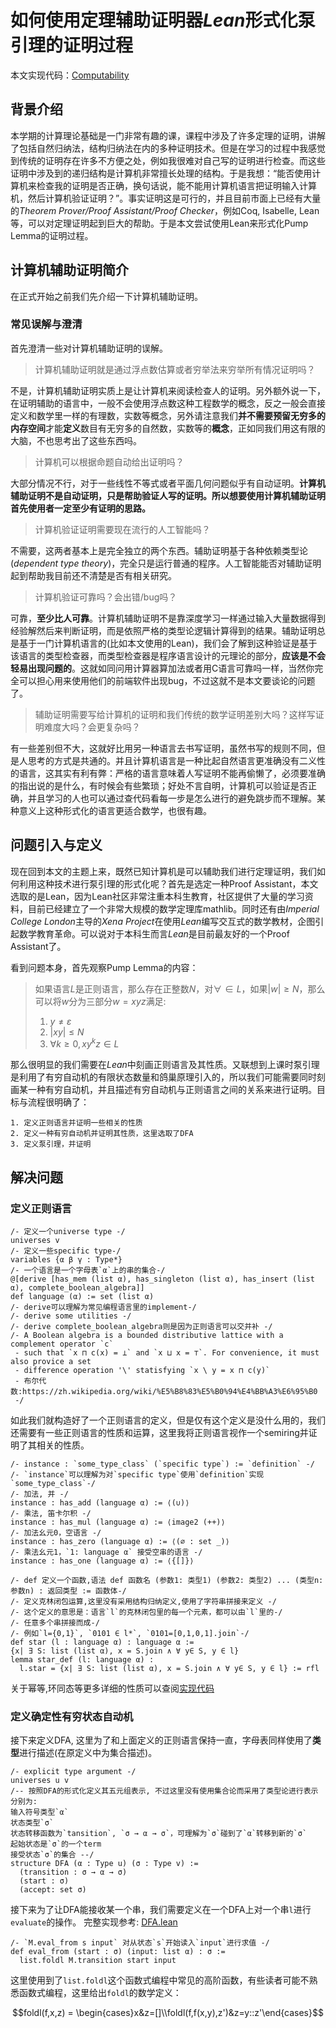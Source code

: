 # 如何使用定理辅助证明器*Lean*形式化泵引理的证明过程

本文实现代码：[Computability](https://github.com/JohnsonLee-debug/Computability)

## 背景介绍

本学期的计算理论基础是一门非常有趣的课，课程中涉及了许多定理的证明，讲解了包括自然归纳法，结构归纳法在内的多种证明技术。但是在学习的过程中我感觉到传统的证明存在许多不方便之处，例如我很难对自己写的证明进行检查。而这些证明中涉及到的递归结构是计算机非常擅长处理的结构。于是我想：“能否使用计算机来检查我的证明是否正确，换句话说，能不能用计算机语言把证明输入计算机，然后计算机验证证明？”。事实证明这是可行的，并且目前市面上已经有大量的*Theorem Prover/Proof Assistant/Proof Checker*，例如Coq, Isabelle, Lean等，可以对定理证明起到巨大的帮助。于是本文尝试使用Lean来形式化Pump Lemma的证明过程。

## 计算机辅助证明简介

在正式开始之前我们先介绍一下计算机辅助证明。

### 常见误解与澄清

首先澄清一些对计算机辅助证明的误解。

> 计算机辅助证明就是通过浮点数估算或者穷举法来穷举所有情况证明吗？

不是，计算机辅助证明实质上是让计算机来阅读检查人的证明。另外额外说一下，在证明辅助的语言中，一般不会使用浮点数这种工程数学的概念，反之一般会直接定义和数学里一样的有理数，实数等概念，另外请注意我们**并不需要预留无穷多的内存空间**才能**定义**数目有无穷多的自然数，实数等的**概念**，正如同我们用这有限的大脑，不也思考出了这些东西吗。

> 计算机可以根据命题自动给出证明吗？

大部分情况不行，对于一些线性不等式或者平面几何问题似乎有自动证明。**计算机辅助证明不是自动证明，只是帮助验证人写的证明。所以想要使用计算机辅助证明首先使用者一定至少有证明的思路。**

> 计算机验证证明需要现在流行的人工智能吗？

不需要，这两者基本上是完全独立的两个东西。辅助证明基于各种依赖类型论(*dependent type theory*)，完全只是运行普通的程序。人工智能能否对辅助证明起到帮助我目前还不清楚是否有相关研究。

> 计算机验证可靠吗？会出错/bug吗？

可靠，**至少比人可靠**。计算机辅助证明不是靠深度学习一样通过输入大量数据得到经验解然后来判断证明，而是依照严格的类型论逻辑计算得到的结果。辅助证明总是基于一门计算机语言的(比如本文使用的Lean)，我们会了解到这种验证是基于该语言的类型检查器，而类型检查器是程序语言设计的元理论的部分，**应该是不会轻易出现问题的**。这就如同问用计算器算加法或者用C语言可靠吗一样，当然你完全可以担心用来使用他们的前端软件出现bug，不过这就不是本文要谈论的问题了。

> 辅助证明需要写给计算机的证明和我们传统的数学证明差别大吗？这样写证明难度大吗？会更复杂吗？

有一些差别但不大，这就好比用另一种语言去书写证明，虽然书写的规则不同，但是人思考的方式是共通的。并且计算机语言是一种比起自然语言更准确没有二义性的语言，这其实有利有弊：严格的语言意味着人写证明不能再偷懒了，必须要准确的指出说的是什么，有时候会有些繁琐；好处不言自明，计算机可以验证是否正确，并且学习的人也可以通过查代码看每一步是怎么进行的避免跳步而不理解。某种意义上这种形式化的语言更适合数学，也很有趣。

## 问题引入与定义

现在回到本文的主题上来，既然已知计算机是可以辅助我们进行定理证明，我们如何利用这种技术进行泵引理的形式化呢？首先是选定一种Proof Assistant，本文选取的是Lean，因为Lean社区非常注重本科生教育，社区提供了大量的学习资料，目前已经建立了一个非常大规模的数学定理库mathlib。同时还有由*Imperial College London*主导的*Xena Project*在使用*Lean*编写交互式的数学教材，企图引起数学教育革命。可以说对于本科生而言*Lean*是目前最友好的一个Proof Assistant了。

看到问题本身，首先观察Pump Lemma的内容：

> 如果语言$L$是正则语言，那么存在正整数$N$，对$\forall \in L$，如果$|w| \ge N$，那么可以将$w$分为三部分$w=xyz$满足:
>
>    1. $y\ne \varepsilon$
>    2. $|xy| \le N$
>    3. $\forall k \ge 0, xy^kz\in L$

那么很明显的我们需要在*Lean*中刻画正则语言及其性质。又联想到上课时泵引理是利用了有穷自动机的有限状态数量和鸽巢原理引入的，所以我们可能需要同时刻画某一种有穷自动机，并且描述有穷自动机与正则语言之间的关系来进行证明。目标与流程很明确了：

    1. 定义正则语言并证明一些相关的性质
    2. 定义一种有穷自动机并证明其性质，这里选取了DFA
    3. 定义泵引理，并证明

## 解决问题

### 定义正则语言

```lean
/- 定义一个universe type -/
universes v
/- 定义一些specific type-/
variables {α β γ : Type*}
/- 一个语言是一个字母表`α`上的串的集合-/
@[derive [has_mem (list α), has_singleton (list α), has_insert (list α), complete_boolean_algebra]]
def language (α) := set (list α)
/- derive可以理解为常见编程语言里的implement-/
/- derive some utilities -/
/- derive complete_boolean_algebra则是因为正则语言可以交并补 -/
/- A Boolean algebra is a bounded distributive lattice with a complement operator `c`
 - such that `x ⊓ c(x) = ⊥` and `x ⊔ x = ⊤`. For convenience, it must also provice a set
 - difference operation '\' statisfying `x \ y = x ⊓ c(y)`
 - 布尔代数:https://zh.wikipedia.org/wiki/%E5%B8%83%E5%B0%94%E4%BB%A3%E6%95%B0
 -/
```

如此我们就构造好了一个正则语言的定义，但是仅有这个定义是没什么用的，我们还需要有一些正则语言的性质和运算，这里我将正则语言视作一个semiring并证明了其相关的性质。

```lean
/- instance : `some_type_class` (`specific type`) := `definition` -/
/- `instance`可以理解为对`specific type`使用`definition`实现`some_type_class`-/
/- 加法, 并 -/
instance : has_add (language α) := ⟨(∪)⟩
/- 乘法, 笛卡尔积 -/
instance : has_mul (language α) := ⟨image2 (++)⟩
/- 加法幺元0，空语言 -/
instance : has_zero (language α) := ⟨(∅ : set _)⟩
/- 乘法幺元1，`1: language α` 接受空串的语言 -/
instance : has_one (language α) := ⟨{[]}⟩

/- def 定义一个函数,语法 def 函数名 (参数1: 类型1) (参数2: 类型2) ... (类型n: 参数n) : 返回类型 := 函数体-/
/- 定义克林闭包运算,这里没有采用结构归纳定义,使用了字符串拼接来定义 -/
/- 这个定义的意思是：语言`l`的克林闭包里的每一个元素，都可以由`l`里的-/
/- 任意多个串拼接而成-/
/- 例如`l={0,1}`, `0101 ∈ l*`, `0101=[0,1,0,1].join`-/
def star (l : language α) : language α :=
{x| ∃ S: list (list α), x = S.join ∧ ∀ y∈ S, y ∈ l}
lemma star_def (l: language α) :
  l.star = {x| ∃ S: list (list α), x = S.join ∧ ∀ y∈ S, y ∈ l} := rfl
```
关于幂等,环同态等更多详细的性质可以查阅[实现代码](https://github.com/JohnsonLee-debug/Computability/blob/a8f6eaa77d6b426de64b376a93c0c6bcee2ae672/src/language.lean#L63)

### 定义确定性有穷状态自动机

接下来定义DFA, 这里为了和上面定义的正则语言保持一直，字母表同样使用了**类型**进行描述(在原定义中为集合描述)。

```lean
/- explicit type argument -/
universes u v
/-- 按照DFA的形式化定义其五元组表示, 不过这里没有使用集合论而采用了类型论进行表示
分别为:
输入符号类型`α`
状态类型`σ`
状态转移函数为`tansition`, `σ → α → σ`，可理解为`σ`碰到了`α`转移到新的`σ`
起始状态是`σ`的一个term
接受状态`σ`的集合 --/
structure DFA (α : Type u) (σ : Type v) :=
  (transition : σ → α → σ)
  (start : σ)
  (accept: set σ)
```

接下来为了让DFA能接收某一个串，我们需要定义在一个DFA上对一个串`l`进行`evaluate`的操作。
完整实现参考: [DFA.lean](https://github.com/JohnsonLee-debug/Computability/blob/4b45765227c0696335821c4ca539ead5d98d50cf/src/DFA.lean#L20)

```lean
/- `M.eval_from s input` 对从状态`s`开始读入`input`进行求值 -/
def eval_from (start : σ) (input: list α) : σ :=
  list.foldl M.transition start input
```

这里使用到了`list.foldl`这个函数式编程中常见的高阶函数，有些读者可能不熟悉函数式编程，这里给出`foldl`的数学定义：

$$foldl(f,x,z) = \begin{cases}x&z=[]\\foldl(f,f(x,y),z')&z=y::z'\end{cases}$$
